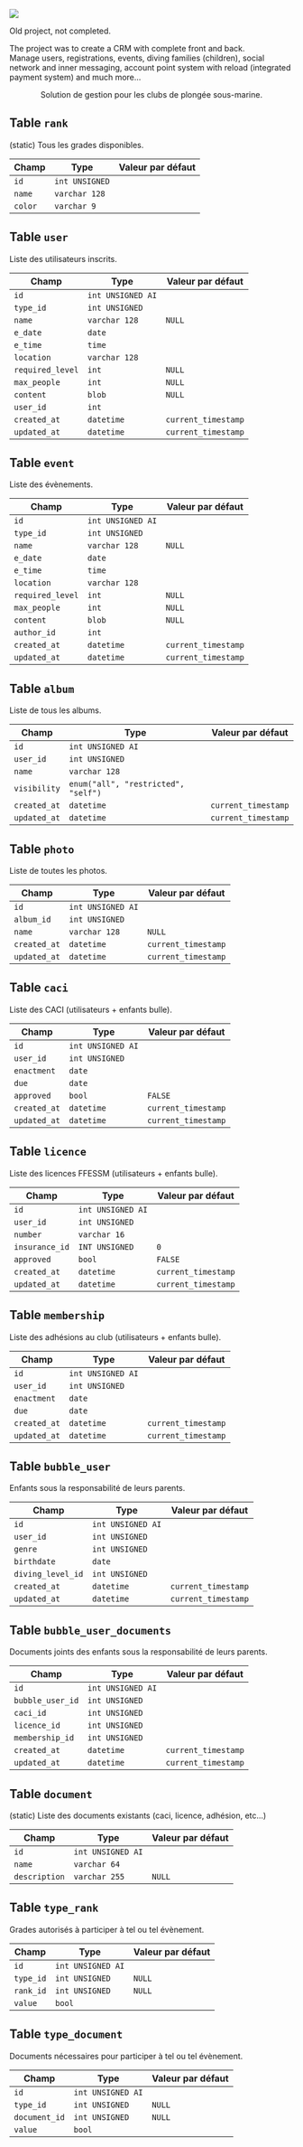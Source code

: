 ![](documentation/static/img/logo-full.png)

<p>Old project, not completed.</p>

<p>The project was to create a CRM with complete front and back.<br>
Manage users, registrations, events, diving families (children), social network and inner messaging, account point system with reload (integrated payment system) and much more...
</p>

<p style="text-align: center;">Solution de gestion pour les clubs de plongée sous-marine.</p>

## Table `rank`

(static)
Tous les grades disponibles.

| Champ   | Type           | Valeur par défaut |
| ------- | -------------- | ----------------- |
| `id`    | `int UNSIGNED` |                   |
| `name`  | `varchar 128`  |                   |
| `color` | `varchar 9`    |                   |

## Table `user`

Liste des utilisateurs inscrits.

| Champ            | Type              | Valeur par défaut   |
| ---------------- | ----------------- | ------------------- |
| `id`             | `int UNSIGNED AI` |                     |
| `type_id`        | `int UNSIGNED`    |                     |
| `name`           | `varchar 128`     | `NULL`              |
| `e_date`         | `date`            |                     |
| `e_time`         | `time`            |                     |
| `location`       | `varchar 128`     |                     |
| `required_level` | `int`             | `NULL`              |
| `max_people`     | `int`             | `NULL`              |
| `content`        | `blob`            | `NULL`              |
| `user_id`        | `int`             |                     |
| `created_at`     | `datetime`        | `current_timestamp` |
| `updated_at`     | `datetime`        | `current_timestamp` |

## Table `event`

Liste des évènements.

| Champ            | Type              | Valeur par défaut   |
| ---------------- | ----------------- | ------------------- |
| `id`             | `int UNSIGNED AI` |                     |
| `type_id`        | `int UNSIGNED`    |                     |
| `name`           | `varchar 128`     | `NULL`              |
| `e_date`         | `date`            |                     |
| `e_time`         | `time`            |                     |
| `location`       | `varchar 128`     |                     |
| `required_level` | `int`             | `NULL`              |
| `max_people`     | `int`             | `NULL`              |
| `content`        | `blob`            | `NULL`              |
| `author_id`      | `int`             |                     |
| `created_at`     | `datetime`        | `current_timestamp` |
| `updated_at`     | `datetime`        | `current_timestamp` |

## Table `album`

Liste de tous les albums.

| Champ        | Type                                | Valeur par défaut   |
| ------------ | ----------------------------------- | ------------------- |
| `id`         | `int UNSIGNED AI`                   |                     |
| `user_id`    | `int UNSIGNED`                      |                     |
| `name`       | `varchar 128`                       |                     |
| `visibility` | `enum("all", "restricted", "self")` |                     |
| `created_at` | `datetime`                          | `current_timestamp` |
| `updated_at` | `datetime`                          | `current_timestamp` |

## Table `photo`

Liste de toutes les photos.

| Champ        | Type              | Valeur par défaut   |
| ------------ | ----------------- | ------------------- |
| `id`         | `int UNSIGNED AI` |                     |
| `album_id`   | `int UNSIGNED`    |                     |
| `name`       | `varchar 128`     | `NULL`              |
| `created_at` | `datetime`        | `current_timestamp` |
| `updated_at` | `datetime`        | `current_timestamp` |

## Table `caci`

Liste des CACI (utilisateurs + enfants bulle).

| Champ        | Type              | Valeur par défaut   |
| ------------ | ----------------- | ------------------- |
| `id`         | `int UNSIGNED AI` |                     |
| `user_id`    | `int UNSIGNED`    |                     |
| `enactment`  | `date`            |                     |
| `due`        | `date`            |                     |
| `approved`   | `bool`            | `FALSE`             |
| `created_at` | `datetime`        | `current_timestamp` |
| `updated_at` | `datetime`        | `current_timestamp` |

## Table `licence`

Liste des licences FFESSM (utilisateurs + enfants bulle).

| Champ          | Type              | Valeur par défaut   |
| -------------- | ----------------- | ------------------- |
| `id`           | `int UNSIGNED AI` |                     |
| `user_id`      | `int UNSIGNED`    |                     |
| `number`       | `varchar 16`      |                     |
| `insurance_id` | `INT UNSIGNED`    | `0`                 |
| `approved`     | `bool`            | `FALSE`             |
| `created_at`   | `datetime`        | `current_timestamp` |
| `updated_at`   | `datetime`        | `current_timestamp` |

## Table `membership`

Liste des adhésions au club (utilisateurs + enfants bulle).

| Champ        | Type              | Valeur par défaut   |
| ------------ | ----------------- | ------------------- |
| `id`         | `int UNSIGNED AI` |                     |
| `user_id`    | `int UNSIGNED`    |                     |
| `enactment`  | `date`            |                     |
| `due`        | `date`            |                     |
| `created_at` | `datetime`        | `current_timestamp` |
| `updated_at` | `datetime`        | `current_timestamp` |

## Table `bubble_user`

Enfants sous la responsabilité de leurs parents.

| Champ             | Type              | Valeur par défaut   |
| ----------------- | ----------------- | ------------------- |
| `id`              | `int UNSIGNED AI` |                     |
| `user_id`         | `int UNSIGNED`    |                     |
| `genre`           | `int UNSIGNED`    |                     |
| `birthdate`       | `date`            |                     |
| `diving_level_id` | `int UNSIGNED`    |                     |
| `created_at`      | `datetime`        | `current_timestamp` |
| `updated_at`      | `datetime`        | `current_timestamp` |

## Table `bubble_user_documents`

Documents joints des enfants sous la responsabilité de leurs parents.

| Champ            | Type              | Valeur par défaut   |
| ---------------- | ----------------- | ------------------- |
| `id`             | `int UNSIGNED AI` |                     |
| `bubble_user_id` | `int UNSIGNED`    |                     |
| `caci_id`        | `int UNSIGNED`    |                     |
| `licence_id`     | `int UNSIGNED`    |                     |
| `membership_id`  | `int UNSIGNED`    |                     |
| `created_at`     | `datetime`        | `current_timestamp` |
| `updated_at`     | `datetime`        | `current_timestamp` |

## Table `document`

(static)
Liste des documents existants (caci, licence, adhésion, etc...)

| Champ         | Type              | Valeur par défaut   |
| ------------- | ----------------- | ------------------- |
| `id`          | `int UNSIGNED AI` |                     |
| `name`        | `varchar 64`      |                     |
| `description` | `varchar 255`     | `NULL`              |

## Table `type_rank`

Grades autorisés à participer à tel ou tel évènement.

| Champ     | Type              | Valeur par défaut |
| --------- | ----------------- | ----------------- |
| `id`      | `int UNSIGNED AI` |                   |
| `type_id` | `int UNSIGNED`    | `NULL`            |
| `rank_id` | `int UNSIGNED`    | `NULL`            |
| `value`   | `bool`            |                   |

## Table `type_document`

Documents nécessaires pour participer à tel ou tel évènement.

| Champ         | Type              | Valeur par défaut |
| ------------- | ----------------- | ----------------- |
| `id`          | `int UNSIGNED AI` |                   |
| `type_id`     | `int UNSIGNED`    | `NULL`            |
| `document_id` | `int UNSIGNED`    | `NULL`            |
| `value`       | `bool`            |                   |

